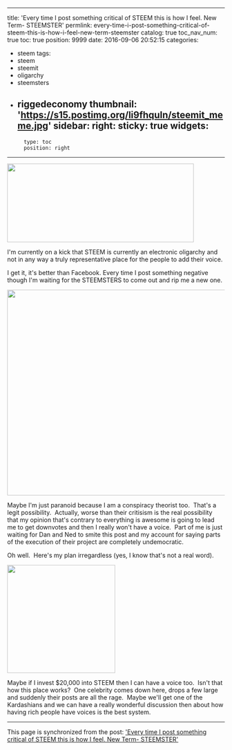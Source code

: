
---
title: 'Every time I post something critical of STEEM this is how I feel.  New Term- STEEMSTER'
permlink: every-time-i-post-something-critical-of-steem-this-is-how-i-feel-new-term-steemster
catalog: true
toc_nav_num: true
toc: true
position: 9999
date: 2016-09-06 20:52:15
categories:
- steem
tags:
- steem
- steemit
- oligarchy
- steemsters
- riggedeconomy
thumbnail: 'https://s15.postimg.org/li9fhquln/steemit_meme.jpg'
sidebar:
    right:
        sticky: true
widgets:
    -
        type: toc
        position: right
---


<html>
<p><img src="https://s15.postimg.org/li9fhquln/steemit_meme.jpg" width="432" height="182"/></p>
<p>I'm currently on a kick that STEEM is currently an electronic oligarchy and not in any way a truly representative place for the people to add their voice.</p>
<p>I get it, it's better than Facebook. Every time I post something negative though I'm waiting for the STEEMSTERS to come out and rip me a new one.</p>
<p><img src="https://s16.postimg.org/i97tk5679/hipster_on_tablet_meme.jpg" width="850" height="476"/></p>
<p>Maybe I'm just paranoid because I am a conspiracy theorist too. &nbsp;That's a legit possibility. &nbsp;Actually, worse than their critisism is the real possibility that my opinion that's contrary to everything is awesome is going to lead me to get downvotes and then I really won't have a voice. &nbsp;Part of me is just waiting for Dan and Ned to smite this post and my account for saying parts of the execution of their project are completely undemocratic.</p>
<p>Oh well. &nbsp;Here's my plan irregardless (yes, I know that's not a real word).</p>
<p><img src="https://s16.postimg.org/nslcahglh/Steempayd5219_meme.jpg" width="250" height="250"/></p>
<p>Maybe if I invest $20,000 into STEEM then I can have a voice too. &nbsp;Isn't that how this place works? &nbsp;One celebrity comes down here, drops a few large and suddenly their posts are all the rage. &nbsp;Maybe we'll get one of the Kardashians and we can have a really wonderful discussion then about how having rich people have voices is the best system.</p>
</html>

- - -

This page is synchronized from the post: ['Every time I post something critical of STEEM this is how I feel.  New Term- STEEMSTER'](https://steemit.com/@aggroed/every-time-i-post-something-critical-of-steem-this-is-how-i-feel-new-term-steemster)
